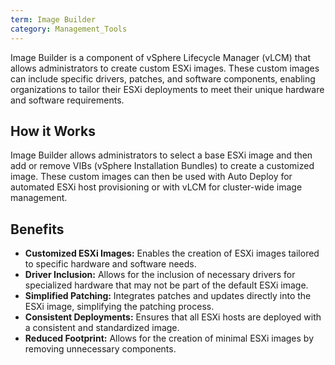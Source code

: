 ```yaml
---
term: Image Builder
category: Management_Tools
---
```


Image Builder is a component of vSphere Lifecycle Manager (vLCM) that allows administrators to create custom ESXi images. These custom images can include specific drivers, patches, and software components, enabling organizations to tailor their ESXi deployments to meet their unique hardware and software requirements.

## How it Works

Image Builder allows administrators to select a base ESXi image and then add or remove VIBs (vSphere Installation Bundles) to create a customized image. These custom images can then be used with Auto Deploy for automated ESXi host provisioning or with vLCM for cluster-wide image management.

## Benefits

*   **Customized ESXi Images:** Enables the creation of ESXi images tailored to specific hardware and software needs.
*   **Driver Inclusion:** Allows for the inclusion of necessary drivers for specialized hardware that may not be part of the default ESXi image.
*   **Simplified Patching:** Integrates patches and updates directly into the ESXi image, simplifying the patching process.
*   **Consistent Deployments:** Ensures that all ESXi hosts are deployed with a consistent and standardized image.
*   **Reduced Footprint:** Allows for the creation of minimal ESXi images by removing unnecessary components.

